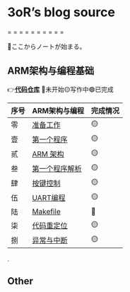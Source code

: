 # 3oR’s blog source

= = = = = = = = = =

🎉ここからノートが始まる。

## ARM架构与编程基础

👉[**代码仓库**](https://github.com/u3oR/ARM-Architecture-and-Programming) 🔴未开始🟡写作中🟢已完成 

| 序号 | ARM架构与编程                                                | 完成情况 |
| ---- | ------------------------------------------------------------ | -------- |
| 零   | [准备工作](source/2024-01/[ARM]A-0-preparations.md)          | 🟡        |
| 壹   | [第一个程序](source/2024-01/[ARM]A-1-the-first-program.md)   | 🟡        |
| 贰   | [ARM 架构](source/2024-01/[ARM]A-2-arm-architecture.md)      | 🟡        |
| 叁   | [第一个程序解析](source/2024-01/[ARM]A-3-first-program-analysis.md) | 🟡        |
| 肆   | [按键控制](source/2024-01/[ARM]A-3-first-program-analysis.md) | 🟡        |
| 伍   | [UART编程](source/2024-01/[ARM]A-3-first-program-analysis.md) | 🟡        |
| 陆   | [Makefile](source/2024-01/[ARM]A-3-first-program-analysis.md) | 🔴        |
| 柒   | [代码重定位](source/2024-01/[ARM]A-3-first-program-analysis.md) | 🟡        |
| 捌   | [异常与中断](source/2024-01/[ARM]A-3-first-program-analysis.md) | 🟡        |

.

## Other

